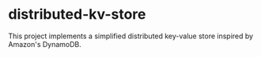 # distributed-kv-store

This project implements a simplified distributed key-value store inspired by Amazon's DynamoDB.
